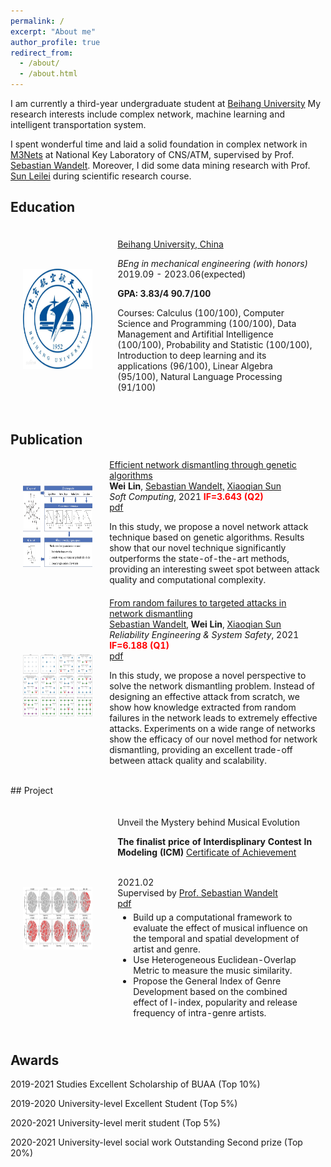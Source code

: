 ```yaml
---
permalink: /
excerpt: "About me"
author_profile: true
redirect_from: 
  - /about/
  - /about.html
---
```


I am currently a third-year undergraduate student at [Beihang University](www.buaa.edu.cn)  My research interests include complex network, machine learning and intelligent transportation system. 

I spent wonderful time and laid a solid foundation in complex network in [M3Nets](m3nets.de) at National Key Laboratory of CNS/ATM, supervised by Prof. [Sebastian Wandelt](http://m3nets.de/group/sw.html). Moreover, I did some data mining research with Prof. [Sun Leilei](http://scse.buaa.edu.cn/info/1080/6322.htm) during scientific research course. 

## Education

   <table style="width:100%;border:0px;border-spacing:0px;border-collapse:separate;margin-right:auto;margin-left:auto;">
                <tbody>
                    <tr>
                        <td style="padding:20px;width:30%;vertical-align:middle">
                            <img src="../images/beihang.png" width="160" height="160">
                        </td>
                        <td style="padding:20px;width:100%;vertical-align:middle">
                            <a href="https://ev.buaa.edu.cn/">
                                <papertitle>Beihang University, China</papertitle>
                            </a>
                            <p></p>
                            <em>BEng in mechanical engineering (with honors)</em>   2019.09 - 2023.06(expected)
                            <p></p>
                            <strong>GPA: 3.83/4 90.7/100</strong> 
                            <P>Courses: Calculus (100/100), Computer Science and Programming (100/100), Data Management and Artifitial Intelligence (100/100), Probability and Statistic (100/100), Introduction to deep learning and its applications (96/100), Linear Algebra (95/100), Natural Language Processing (91/100) </P>
                        </td>
                    </tr>
                </tbody>
            </table>

## Publication

 <table style="width:100%;border:0px;border-spacing:0px;border-collapse:separate;margin-right:auto;margin-left:auto;">
                <tbody>
                    <tr>
                        <td style="padding:20px;width:30%;vertical-align:middle">
                            <img src="../images/SOCO.png" alt="blind-date" width="200" height="130">
                        </td>
                        <td width="100%" valign="middle">
                            <a href="https://link.springer.com/article/10.1007/s00500-021-06475-w">
                                <papertitle>Efficient network dismantling through genetic algorithms</papertitle>
                            </a>
                            <br>
                            <strong>Wei Lin</strong>, <a href="http://m3nets.de/group/sw.html">Sebastian Wandelt,</a> <a href="http://m3nets.de/group/xs.html">Xiaoqian Sun</a>
                            <br>
                            <em>Soft Computing</em>, 2021  <font color="red"><strong>IF=3.643 (Q2)</strong></font>
                            <br>
                            <a href="../files/SOCO.pdf">pdf</a> 
                            <p>In this study, we propose a novel network attack technique based on genetic algorithms. Results show that our novel technique significantly outperforms the state-of-the-art methods, providing an interesting sweet spot between attack quality and computational complexity.</p>
                        </td>
                    </tr>
                    <tr>
                        <td style="padding:20px;width:30%;vertical-align:middle">
                            <img src="../images/RESS.png" alt="blind-date" width="200" height="100">
                        </td>
                        <td width="100%" valign="middle">
                            <a href="https://www.sciencedirect.com/science/article/abs/pii/S0951832021006335?via%3Dihub">
                                <papertitle>From random failures to targeted attacks in network dismantling</papertitle>
                            </a>
                            <br>
                            <a href="http://m3nets.de/group/sw.html">Sebastian Wandelt</a>, <strong>Wei Lin</strong>, <a href="http://m3nets.de/group/xs.html">Xiaoqian Sun</a>
                            <br>
                            <em>Reliability Engineering & System Safety</em>, 2021  <font color="red"><strong>IF=6.188 (Q1) </strong></font>
                            <br>
                            <a href="../files/RESS.pdf">pdf</a>
                            <p>In this study, we propose a novel perspective to solve the network dismantling problem. Instead of designing an effective attack from scratch, we show how knowledge extracted from random failures in the network leads to extremely effective attacks. Experiments on a wide range of networks show the
efficacy of our novel method for network dismantling, providing an excellent trade-off between attack quality
and scalability.</p>
                        </td>
                    </tr>
                </tbody>
            </table>
## Project

 <table style="width:100%;border:0px;border-spacing:0px;border-collapse:separate;margin-right:auto;margin-left:auto;">
                <tbody>
                    <tr>
                        <td style="padding:20px;width:30%;vertical-align:middle">
                            <img src="../images/icmmcm_brain.png" width="200" height="100">
                        </td>
                        <td style="padding:20px;width:70%;vertical-align:middle">
                            <papertitle>Unveil the Mystery behind Musical Evolution</papertitle>
                            <p></p>
                            <strong> The finalist price of Interdisplinary Contest In Modeling (ICM)</strong> <a href='../files/icmmcm_certificate.pdf'>Certificate of Achievement</a>
                            <p></p>
                            <br>
                            2021.02  
                            <br>
                            Supervised by <a href="http://m3nets.de/group/sw.html">Prof. Sebastian Wandelt</a>
                            <br>
                            <a href="../files/icmmcm.pdf">pdf</a>
                            <ul style="padding-left:20px;margin:5px">
                                <li>
                                    Build up a computational framework to evaluate the effect of musical influence on the temporal and spatial development
of artist and genre.
                                </li>
                                <li>
                                    Use Heterogeneous Euclidean-Overlap Metric to measure the music similarity.
                                </li>
                                <li>
                                    Propose the General Index of Genre Development based on the combined effect of I-index, popularity and release
frequency of intra-genre artists.
                                </li>
                        </td>
                    </tr>
                    </tbody>
            </table>


## Awards

2019-2021 Studies Excellent Scholarship of BUAA  (Top 10%)

2019-2020 University-level Excellent Student (Top 5%)

2020-2021 University-level merit student (Top 5%)

2020-2021 University-level social work Outstanding Second prize (Top 20%)

